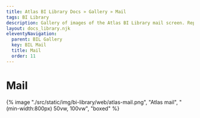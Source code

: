```yaml
---
title: Atlas BI Library Docs » Gallery » Mail
tags: BI Library
description: Gallery of images of the Atlas BI Library mail screen. Reports can easily be shared with other users.
layout: docs_library.njk
eleventyNavigation:
  parent: BIL Gallery
  key: BIL Mail
  title: Mail
  order: 11
---
```


# Mail

{% image "./src/static/img/bi-library/web/atlas-mail.png", "Atlas mail", "(min-width:800px) 50vw, 100vw", "boxed" %}
